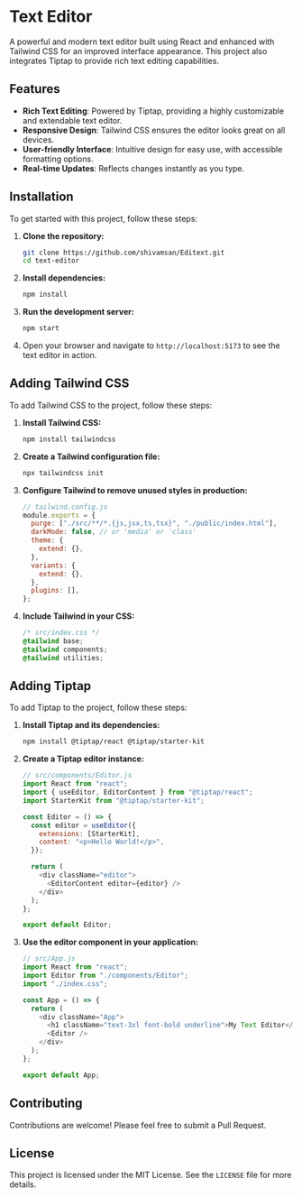 # Text Editor

A powerful and modern text editor built using React and enhanced with Tailwind CSS for an improved interface appearance. This project also integrates Tiptap to provide rich text editing capabilities.

## Features

- **Rich Text Editing**: Powered by Tiptap, providing a highly customizable and extendable text editor.
- **Responsive Design**: Tailwind CSS ensures the editor looks great on all devices.
- **User-friendly Interface**: Intuitive design for easy use, with accessible formatting options.
- **Real-time Updates**: Reflects changes instantly as you type.

## Installation

To get started with this project, follow these steps:

1. **Clone the repository:**

   ```bash
   git clone https://github.com/shivamsan/Editext.git
   cd text-editor
   ```

2. **Install dependencies:**

   ```bash
   npm install
   ```

3. **Run the development server:**

   ```bash
   npm start
   ```

4. Open your browser and navigate to `http://localhost:5173` to see the text editor in action.

## Adding Tailwind CSS

To add Tailwind CSS to the project, follow these steps:

1. **Install Tailwind CSS:**

   ```bash
   npm install tailwindcss
   ```

2. **Create a Tailwind configuration file:**

   ```bash
   npx tailwindcss init
   ```

3. **Configure Tailwind to remove unused styles in production:**

   ```javascript
   // tailwind.config.js
   module.exports = {
     purge: ["./src/**/*.{js,jsx,ts,tsx}", "./public/index.html"],
     darkMode: false, // or 'media' or 'class'
     theme: {
       extend: {},
     },
     variants: {
       extend: {},
     },
     plugins: [],
   };
   ```

4. **Include Tailwind in your CSS:**
   ```css
   /* src/index.css */
   @tailwind base;
   @tailwind components;
   @tailwind utilities;
   ```

## Adding Tiptap

To add Tiptap to the project, follow these steps:

1. **Install Tiptap and its dependencies:**

   ```bash
   npm install @tiptap/react @tiptap/starter-kit
   ```

2. **Create a Tiptap editor instance:**

   ```javascript
   // src/components/Editor.js
   import React from "react";
   import { useEditor, EditorContent } from "@tiptap/react";
   import StarterKit from "@tiptap/starter-kit";

   const Editor = () => {
     const editor = useEditor({
       extensions: [StarterKit],
       content: "<p>Hello World!</p>",
     });

     return (
       <div className="editor">
         <EditorContent editor={editor} />
       </div>
     );
   };

   export default Editor;
   ```

3. **Use the editor component in your application:**

   ```javascript
   // src/App.js
   import React from "react";
   import Editor from "./components/Editor";
   import "./index.css";

   const App = () => {
     return (
       <div className="App">
         <h1 className="text-3xl font-bold underline">My Text Editor</h1>
         <Editor />
       </div>
     );
   };

   export default App;
   ```

## Contributing

Contributions are welcome! Please feel free to submit a Pull Request.

## License

This project is licensed under the MIT License. See the `LICENSE` file for more details.
